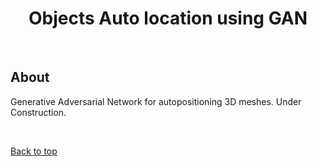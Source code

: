 
<h1 align="center">Objects Auto location using GAN</h1>


<!-- Status -->

<!-- <h4 align="center"> 
	🚧  Projects 🚀 Under construction...  🚧
</h4> 

<hr> -->

<br>

##  About ##

Generative Adversarial Network for autopositioning 3D meshes.
Under Construction.

&#xa0;

<a href="#top">Back to top</a>
